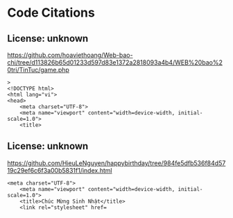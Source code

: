 # Code Citations

## License: unknown
https://github.com/hoaviethoang/Web-bao-chi/tree/d113826b65d01233d597d83e1372a2818093a4b4/WEB%20bao%20tri/TinTuc/game.php

```
>
<!DOCTYPE html>
<html lang="vi">
<head>
    <meta charset="UTF-8">
    <meta name="viewport" content="width=device-width, initial-scale=1.0">
    <title>
```


## License: unknown
https://github.com/HieuLeNguyen/happybirthday/tree/984fe5dfb536f84d5719c29ef6c6f3a00b5831f1/index.html

```
<meta charset="UTF-8">
    <meta name="viewport" content="width=device-width, initial-scale=1.0">
    <title>Chúc Mừng Sinh Nhật</title>
    <link rel="stylesheet" href=
```

